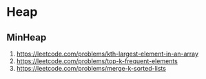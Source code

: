 Heap
====

MinHeap
-------
1. https://leetcode.com/problems/kth-largest-element-in-an-array
2. https://leetcode.com/problems/top-k-frequent-elements
3. https://leetcode.com/problems/merge-k-sorted-lists
